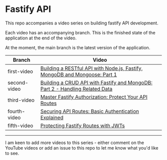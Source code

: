 # Fastify API

This repo accompanies a video series on building fastify API development.

Each video has an accompanying branch. This is the finished state of the application at the end of the video.

At the moment, the main branch is the latest version of the application.

| Branch       | Video                                                                                                                                                                       |
| ------------ | --------------------------------------------------------------------------------------------------------------------------------------------------------------------------- |
| first-video  | [Building a RESTful API with Node.js, Fastify, MongoDB and Mongoose: Part 1](https://www.youtube.com/watch?v=ACVBMrgdXgE&list=PLxRcI0Ere7NZdZ0auFaayxOb51PD6Tyic)           |
| second-video | [Building a CRUD API with Fastify and MongoDB: Part 2 - Handling Related Data](https://www.youtube.com/watch?v=4urB0pfcBt8&list=PLxRcI0Ere7NZdZ0auFaayxOb51PD6Tyic&index=2) |
| third-video  | [Master Fastify Authorization: Protect Your API Routes](https://www.youtube.com/watch?v=JwCu0oTK-OI&list=PLxRcI0Ere7NZdZ0auFaayxOb51PD6Tyic&index=3)                        |
| fourth-video | [Securing API Routes: Basic Authentication Explained](https://www.youtube.com/watch?v=8hIp3qQJaMY&list=PLxRcI0Ere7NZdZ0auFaayxOb51PD6Tyic&index=4)                          |
| fifth-video  | [Protecting Fastify Routes with JWTs]()                                                                                                                                     |

---

I am keen to add more videos to this series - either comment on the YouTube videos or add an issue to this repo to let me know what you'd like to see.
